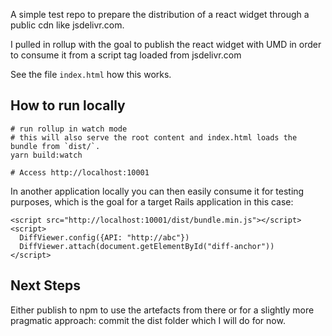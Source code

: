 A simple test repo to prepare the distribution
of a react widget through a public cdn like jsdelivr.com.

I pulled in rollup with the goal to publish the react widget
with UMD in order to consume it from a script tag loaded from jsdelivr.com

See the file `index.html` how this works.

## How to run locally

```
# run rollup in watch mode
# this will also serve the root content and index.html loads the bundle from `dist/`.
yarn build:watch

# Access http://localhost:10001
```

In another application locally you can then easily consume it for testing purposes,
which is the goal for a target Rails application in this case:

```
<script src="http://localhost:10001/dist/bundle.min.js"></script>
<script>
  DiffViewer.config({API: "http://abc"})
  DiffViewer.attach(document.getElementById("diff-anchor"))
</script>

```


## Next Steps
Either publish to npm to use the artefacts from there
or for a slightly more pragmatic approach: commit the dist folder
which I will do for now.